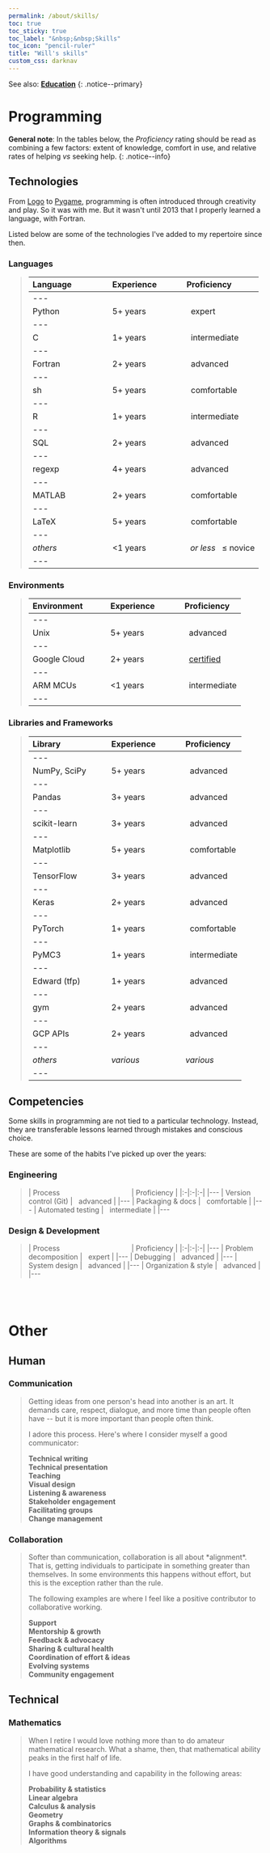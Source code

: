 ```yaml
---
permalink: /about/skills/
toc: true
toc_sticky: true
toc_label: "&nbsp;&nbsp;Skills"
toc_icon: "pencil-ruler"
title: "Will's skills"
custom_css: darknav
---
```


See also: [**Education**](/about/education/)
{: .notice--primary}

# Programming

**General note**: In the tables below, the *Proficiency* rating should be read as combining a few factors: extent of knowledge, comfort in use, and relative rates of helping *vs* seeking help.
{: .notice--info}

## Technologies

From [Logo](https://en.wikipedia.org/wiki/Turtle_graphics) to [Pygame](https://en.wikipedia.org/wiki/Pygame), programming is often introduced through creativity and play. So it was with me. But it wasn't until 2013 that I properly learned a language, with Fortran.

Listed below are some of the technologies I've added to my repertoire since then.

### Languages
<blockquote class="trimb" markdown="block">

| Language&nbsp;&nbsp;&nbsp;&nbsp;&nbsp;&nbsp;&nbsp;&nbsp;&nbsp;&nbsp;&nbsp;&nbsp;&nbsp;&nbsp;&nbsp; | Experience&nbsp;&nbsp;&nbsp;&nbsp;&nbsp;&nbsp;&nbsp;&nbsp;&nbsp;&nbsp; | Proficiency |
|:-|:-|:-|
|---
| Python | 5+ years | <i class="fas fa-star" style="color: #081214;"></i><i class="fas fa-star" style="color: #081214;"></i><i class="fas fa-star" style="color: #081214;"></i><i class="fas fa-star" style="color: #081214;"></i><i class="fas fa-star" style="color: #081214;"></i>&nbsp;&nbsp;expert |
|---
| C | 1+ years | <i class="fas fa-star" style="color: #081214;"></i><i class="fas fa-star" style="color: #081214;"></i><i class="fas fa-star" style="color: #081214;"></i><i class="far fa-star" style="color: #081214;"></i><i class="far fa-star" style="color: #081214;"></i>&nbsp;&nbsp;intermediate |
|---
| Fortran | 2+ years | <i class="fas fa-star" style="color: #081214;"></i><i class="fas fa-star" style="color: #081214;"></i><i class="fas fa-star" style="color: #081214;"></i><i class="fas fa-star" style="color: #081214;"></i><i class="far fa-star" style="color: #081214;"></i>&nbsp;&nbsp;advanced |
|---
| sh | 5+ years | <i class="fas fa-star" style="color: #081214;"></i><i class="fas fa-star" style="color: #081214;"></i><i class="fas fa-star" style="color: #081214;"></i><i class="fas fa-star-half-alt" style="color: #081214;"></i><i class="far fa-star" style="color: #081214;"></i>&nbsp;&nbsp;comfortable |
|---
| R | 1+ years | <i class="fas fa-star" style="color: #081214;"></i><i class="fas fa-star" style="color: #081214;"></i><i class="fas fa-star-half-alt" style="color: #081214;"></i><i class="far fa-star" style="color: #081214;"></i><i class="far fa-star" style="color: #081214;"></i>&nbsp;&nbsp;intermediate |
|---
| SQL | 2+ years | <i class="fas fa-star" style="color: #081214;"></i><i class="fas fa-star" style="color: #081214;"></i><i class="fas fa-star" style="color: #081214;"></i><i class="fas fa-star" style="color: #081214;"></i><i class="fas fa-star-half-alt" style="color: #081214;"></i>&nbsp;&nbsp;advanced |
|---
| regexp | 4+ years | <i class="fas fa-star" style="color: #081214;"></i><i class="fas fa-star" style="color: #081214;"></i><i class="fas fa-star" style="color: #081214;"></i><i class="fas fa-star" style="color: #081214;"></i><i class="fas fa-star-half-alt" style="color: #081214;"></i>&nbsp;&nbsp;advanced |
|---
| MATLAB | 2+ years | <i class="fas fa-star" style="color: #081214;"></i><i class="fas fa-star" style="color: #081214;"></i><i class="fas fa-star" style="color: #081214;"></i><i class="fas fa-star-half-alt" style="color: #081214;"></i><i class="far fa-star" style="color: #081214;"></i>&nbsp;&nbsp;comfortable |
|---
| LaTeX | 5+ years | <i class="fas fa-star" style="color: #081214;"></i><i class="fas fa-star" style="color: #081214;"></i><i class="fas fa-star" style="color: #081214;"></i><i class="fas fa-star-half-alt" style="color: #081214;"></i><i class="far fa-star" style="color: #081214;"></i>&nbsp;&nbsp;comfortable |
|---
| *others* | <1 years | <i class="fas fa-star" style="color: #081214;"></i><i class="fas fa-star" style="color: #081214;"></i> &#8239; *or less* &nbsp; ≤ novice |
|---

</blockquote>


### Environments
<blockquote class="trimb" markdown="block">

| Environment&nbsp;&nbsp;&nbsp;&nbsp;&nbsp;&nbsp;&nbsp;&nbsp;&nbsp; | Experience&nbsp;&nbsp;&nbsp;&nbsp;&nbsp;&nbsp;&nbsp;&nbsp;&nbsp;&nbsp; | Proficiency |
|:-|:-|:-|
|---
| Unix | 5+ years | <i class="fas fa-star" style="color: #081214;"></i><i class="fas fa-star" style="color: #081214;"></i><i class="fas fa-star" style="color: #081214;"></i><i class="fas fa-star" style="color: #081214;"></i><i class="fas fa-star-half-alt" style="color: #081214;"></i>&nbsp;&nbsp;advanced |
|---
| Google Cloud | 2+ years | <i class="fas fa-star" style="color: #081214;"></i><i class="fas fa-star" style="color: #081214;"></i><i class="fas fa-star" style="color: #081214;"></i><i class="fas fa-star" style="color: #081214;"></i><i class="far fa-star" style="color: #081214;"></i>&nbsp;&nbsp;[certified](https://cloud.google.com/certification/data-engineer) |
|---
| ARM MCUs | <1 years | <i class="fas fa-star" style="color: #081214;"></i><i class="fas fa-star" style="color: #081214;"></i><i class="fas fa-star-half-alt" style="color: #081214;"></i><i class="far fa-star" style="color: #081214;"></i><i class="far fa-star" style="color: #081214;"></i>&nbsp;&nbsp;intermediate |
|---

</blockquote>


### Libraries and Frameworks
<blockquote class="trimb" markdown="block">

| Library&nbsp;&nbsp;&nbsp;&nbsp;&nbsp;&nbsp;&nbsp;&nbsp;&nbsp;&nbsp;&nbsp;&nbsp;&nbsp;&nbsp;&nbsp;&nbsp;&nbsp;&nbsp;&nbsp;&#8239; | Experience&nbsp;&nbsp;&nbsp;&nbsp;&nbsp;&nbsp;&nbsp;&nbsp;&nbsp;&nbsp; | Proficiency |
|:-|:-|:-|
|---
| NumPy, SciPy | 5+ years | <i class="fas fa-star" style="color: #081214;"></i><i class="fas fa-star" style="color: #081214;"></i><i class="fas fa-star" style="color: #081214;"></i><i class="fas fa-star" style="color: #081214;"></i><i class="fas fa-star-half-alt" style="color: #081214;"></i>&nbsp;&nbsp;advanced |
|---
| Pandas | 3+ years | <i class="fas fa-star" style="color: #081214;"></i><i class="fas fa-star" style="color: #081214;"></i><i class="fas fa-star" style="color: #081214;"></i><i class="fas fa-star" style="color: #081214;"></i><i class="fas fa-star-half-alt" style="color: #081214;"></i>&nbsp;&nbsp;advanced |
|---
| scikit-learn | 3+ years | <i class="fas fa-star" style="color: #081214;"></i><i class="fas fa-star" style="color: #081214;"></i><i class="fas fa-star" style="color: #081214;"></i><i class="fas fa-star" style="color: #081214;"></i><i class="far fa-star" style="color: #081214;"></i>&nbsp;&nbsp;advanced |
|---
| Matplotlib | 5+ years | <i class="fas fa-star" style="color: #081214;"></i><i class="fas fa-star" style="color: #081214;"></i><i class="fas fa-star" style="color: #081214;"></i><i class="fas fa-star-half-alt" style="color: #081214;"></i><i class="far fa-star" style="color: #081214;"></i>&nbsp;&nbsp;comfortable |
|---
| TensorFlow | 3+ years | <i class="fas fa-star" style="color: #081214;"></i><i class="fas fa-star" style="color: #081214;"></i><i class="fas fa-star" style="color: #081214;"></i><i class="fas fa-star" style="color: #081214;"></i><i class="fas fa-star-half-alt" style="color: #081214;"></i>&nbsp;&nbsp;advanced |
|---
| Keras | 2+ years | <i class="fas fa-star" style="color: #081214;"></i><i class="fas fa-star" style="color: #081214;"></i><i class="fas fa-star" style="color: #081214;"></i><i class="fas fa-star" style="color: #081214;"></i><i class="far fa-star" style="color: #081214;"></i>&nbsp;&nbsp;advanced |
|---
| PyTorch | 1+ years | <i class="fas fa-star" style="color: #081214;"></i><i class="fas fa-star" style="color: #081214;"></i><i class="fas fa-star" style="color: #081214;"></i><i class="fas fa-star-half-alt" style="color: #081214;"></i><i class="far fa-star" style="color: #081214;"></i>&nbsp;&nbsp;comfortable |
|---
| PyMC3 | 1+ years | <i class="fas fa-star" style="color: #081214;"></i><i class="fas fa-star" style="color: #081214;"></i><i class="fas fa-star" style="color: #081214;"></i><i class="far fa-star" style="color: #081214;"></i><i class="far fa-star" style="color: #081214;"></i>&nbsp;&nbsp;intermediate |
|---
| Edward (tfp) | 1+ years | <i class="fas fa-star" style="color: #081214;"></i><i class="fas fa-star" style="color: #081214;"></i><i class="fas fa-star" style="color: #081214;"></i><i class="fas fa-star" style="color: #081214;"></i><i class="far fa-star" style="color: #081214;"></i>&nbsp;&nbsp;advanced |
|---
| gym | 2+ years | <i class="fas fa-star" style="color: #081214;"></i><i class="fas fa-star" style="color: #081214;"></i><i class="fas fa-star" style="color: #081214;"></i><i class="fas fa-star" style="color: #081214;"></i><i class="fas fa-star-half-alt" style="color: #081214;"></i>&nbsp;&nbsp;advanced |
|---
| GCP APIs | 2+ years | <i class="fas fa-star" style="color: #081214;"></i><i class="fas fa-star" style="color: #081214;"></i><i class="fas fa-star" style="color: #081214;"></i><i class="fas fa-star" style="color: #081214;"></i><i class="far fa-star" style="color: #081214;"></i>&nbsp;&nbsp;advanced |
|---
| *others* | *various* | *various* |
|---

</blockquote>

## Competencies
Some skills in programming are not tied to a particular technology. Instead, they are transferable lessons learned through mistakes and conscious choice.

These are some of the habits I've picked up over the years:

### Engineering
<blockquote class="trimb" markdown="block">

| Process&nbsp;&nbsp;&nbsp;&nbsp;&nbsp;&nbsp;&nbsp;&nbsp;&nbsp;&nbsp;&nbsp;&nbsp;&nbsp;&nbsp;&nbsp;&nbsp;&nbsp;&nbsp;&nbsp;&nbsp;&nbsp;&nbsp;&nbsp;&nbsp;&nbsp;&nbsp;&nbsp;&nbsp;&nbsp;&nbsp;&nbsp;&nbsp;&nbsp;&nbsp;&nbsp; | Proficiency |
|:-|:-|:-|
|---
| Version control (Git) | <i class="fas fa-star" style="color: #081214;"></i><i class="fas fa-star" style="color: #081214;"></i><i class="fas fa-star" style="color: #081214;"></i><i class="fas fa-star" style="color: #081214;"></i><i class="far fa-star" style="color: #081214;"></i>&nbsp;&nbsp;advanced |
|---
| Packaging & docs | <i class="fas fa-star" style="color: #081214;"></i><i class="fas fa-star" style="color: #081214;"></i><i class="fas fa-star" style="color: #081214;"></i><i class="fas fa-star-half-alt" style="color: #081214;"></i><i class="far fa-star" style="color: #081214;"></i>&nbsp;&nbsp;comfortable |
|---
| Automated testing | <i class="fas fa-star" style="color: #081214;"></i><i class="fas fa-star" style="color: #081214;"></i><i class="fas fa-star-half-alt" style="color: #081214;"></i><i class="far fa-star" style="color: #081214;"></i><i class="far fa-star" style="color: #081214;"></i>&nbsp;&nbsp;intermediate |
|---

</blockquote>

### Design & Development
<blockquote class="trimb" markdown="block">

| Process&nbsp;&nbsp;&nbsp;&nbsp;&nbsp;&nbsp;&nbsp;&nbsp;&nbsp;&nbsp;&nbsp;&nbsp;&nbsp;&nbsp;&nbsp;&nbsp;&nbsp;&nbsp;&nbsp;&nbsp;&nbsp;&nbsp;&nbsp;&nbsp;&nbsp;&nbsp;&nbsp;&nbsp;&nbsp;&nbsp;&nbsp;&nbsp;&nbsp;&nbsp;&nbsp; | Proficiency |
|:-|:-|:-|
|---
| Problem decomposition | <i class="fas fa-star" style="color: #081214;"></i><i class="fas fa-star" style="color: #081214;"></i><i class="fas fa-star" style="color: #081214;"></i><i class="fas fa-star" style="color: #081214;"></i><i class="fas fa-star" style="color: #081214;"></i>&nbsp;&nbsp;expert |
|---
| Debugging | <i class="fas fa-star" style="color: #081214;"></i><i class="fas fa-star" style="color: #081214;"></i><i class="fas fa-star" style="color: #081214;"></i><i class="fas fa-star" style="color: #081214;"></i><i class="fas fa-star-half-alt" style="color: #081214;"></i>&nbsp;&nbsp;advanced |
|---
| System design | <i class="fas fa-star" style="color: #081214;"></i><i class="fas fa-star" style="color: #081214;"></i><i class="fas fa-star" style="color: #081214;"></i><i class="fas fa-star" style="color: #081214;"></i><i class="far fa-star" style="color: #081214;"></i>&nbsp;&nbsp;advanced |
|---
| Organization & style | <i class="fas fa-star" style="color: #081214;"></i><i class="fas fa-star" style="color: #081214;"></i><i class="fas fa-star" style="color: #081214;"></i><i class="fas fa-star" style="color: #081214;"></i><i class="fas fa-star-half-alt" style="color: #081214;"></i>&nbsp;&nbsp;advanced |
|---

</blockquote>

<br /><br />

# Other
## Human
### Communication
<blockquote class="trimb" markdown="block">
Getting ideas from one person's head into another is an art. It demands care, respect, dialogue, and more time than people often have -- but it is more important than people often think.

I adore this process. Here's where I consider myself a good communicator:

**Technical writing**  
**Technical presentation**  
**Teaching**  
**Visual design**  
**Listening & awareness**  
**Stakeholder engagement**  
**Facilitating groups**  
**Change management**  
</blockquote>


### Collaboration
<blockquote class="trimb" markdown="block">
Softer than communication, collaboration is all about *alignment*. That is, getting individuals to participate in something greater than themselves. In some environments this happens without effort, but this is the exception rather than the rule.

The following examples are where I feel like a positive contributor to collaborative working.

**Support**  
**Mentorship & growth**  
**Feedback & advocacy**  
**Sharing & cultural health**  
**Coordination of effort & ideas**  
**Evolving systems**  
**Community engagement**  
</blockquote>

## Technical

### Mathematics
<blockquote class="trimb" markdown="block">
When I retire I would love nothing more than to do amateur mathematical research. What a shame, then, that mathematical ability peaks in the first half of life.

I have good understanding and capability in the following areas:

**Probability & statistics**  
**Linear algebra**  
**Calculus & analysis**  
**Geometry**  
**Graphs & combinatorics**  
**Information theory & signals**  
**Algorithms**
</blockquote>
